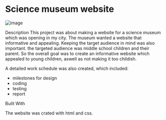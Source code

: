 # Science museum website


![image](https://user-images.githubusercontent.com/96021420/196046150-6baa2fc0-6988-498e-a328-62303ef77c0d.png)


Description
This project was about making a website for a science museum which was opening in my city. The museum wanted a website that 
informative and appealing. Keeping the target audience in mind was also important. the targeted audience was middle school
children and their parent. So the overall goal was to create an informative website which appealed to young children, 
aswell as not making it too childish.

A detailed work schedule was also created, which included:
- milestones for design
- coding
- testing
- report


Built With

The website was crated with html and css.

